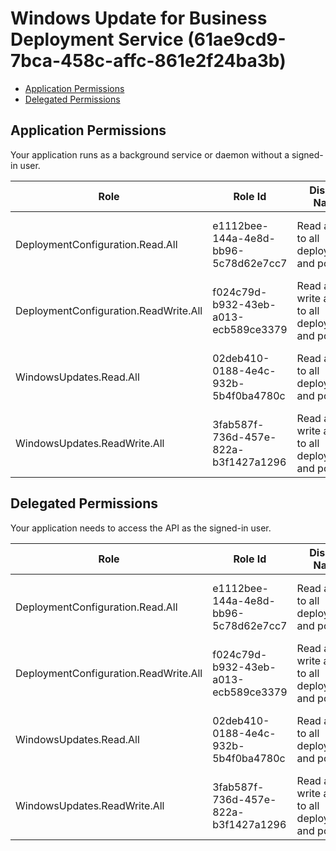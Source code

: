 # Windows Update for Business Deployment Service (61ae9cd9-7bca-458c-affc-861e2f24ba3b)
- [Application Permissions](#application-permissions)
- [Delegated Permissions](#delegated-permissions)

## Application Permissions
Your application runs as a background service or daemon without a signed-in user.

| Role | Role Id | Display Name | Description |
|---|---|---|---|
| DeploymentConfiguration.Read.All | e1112bee-144a-4e8d-bb96-5c78d62e7cc7 | Read access to all deployments and policies. | Allows the app to read all deployments and policies. |
| DeploymentConfiguration.ReadWrite.All | f024c79d-b932-43eb-a013-ecb589ce3379 | Read and write access to all deployments and policies. | Allows the app to read and write all deployments and policies. |
| WindowsUpdates.Read.All | 02deb410-0188-4e4c-932b-5b4f0ba4780c | Read access to all deployments and policies. | Allows the app to read all deployments and policies. |
| WindowsUpdates.ReadWrite.All | 3fab587f-736d-457e-822a-b3f1427a1296 | Read and write access to all deployments and policies. | Allows the app to read and write all deployments and policies. |

## Delegated Permissions
Your application needs to access the API as the signed-in user. 

| Role | Role Id | Display Name | Description |
|---|---|---|---|
| DeploymentConfiguration.Read.All | e1112bee-144a-4e8d-bb96-5c78d62e7cc7 | Read access to all deployments and policies. | Allows the app to read all deployments and policies. |
| DeploymentConfiguration.ReadWrite.All | f024c79d-b932-43eb-a013-ecb589ce3379 | Read and write access to all deployments and policies. | Allows the app to read and write all deployments and policies. |
| WindowsUpdates.Read.All | 02deb410-0188-4e4c-932b-5b4f0ba4780c | Read access to all deployments and policies. | Allows the app to read all deployments and policies. |
| WindowsUpdates.ReadWrite.All | 3fab587f-736d-457e-822a-b3f1427a1296 | Read and write access to all deployments and policies. | Allows the app to read and write all deployments and policies. |

